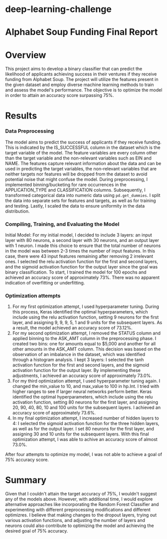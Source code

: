 # deep-learning-challenge

# Alphabet Soup Funding Final Report

# Overview
This project aims to develop a binary classifier that can predict the likelihood of applicants achieving success in their ventures if they receive funding from Alphabet Soup. The project will utilize the features present in the given dataset and employ diverse machine learning methods to train and assess the model's performance. The objective is to optimize the model in order to attain an accuracy score surpassing 75%.


# Results

### Data Preprocessing

The model aims to predict the success of applicants if they receive funding. This is indicated by the IS_SUCCESSFUL column in the dataset which is the target variable of the model. The feature variables are every column other than the target variable and the non-relevant variables such as EIN and NAME. The features capture relevant information about the data and can be used in predicting the target variables, the non-relevant variables that are neither targets nor features will be dropped from the dataset to avoid potential noise that might confuse the model.
During preprocessing, I implemented binning/bucketing for rare occurrences in the APPLICATION_TYPE and CLASSIFICATION columns. Subsequently, I transformed categorical data into numeric data using `pd.get_dummies`. I split the data into separate sets for features and targets, as well as for training and testing. Lastly, I scaled the data to ensure uniformity in the data distribution.

### Compiling, Training, and Evaluating the Model

Initial Model: For my initial model, I decided to include 3 layers: an input layer with 80 neurons, a second layer with 30 neurons, and an output layer with 1 neuron. I made this choice to ensure that the total number of neurons in the model was between 2-3 times the number of input features. In this case, there were 43 input features remaining after removing 2 irrelevant ones. I selected the relu activation function for the first and second layers, and the sigmoid activation function for the output layer since the goal was binary classification. To start, I trained the model for 100 epochs and achieved an accuracy score of approximately 73%. There was no apparent indication of overfitting or underfitting.

### Optimization attempts

1. For my first optimization attempt, I used hyperparameter tuning. During this process, Keras identified the optimal hyperparameters, which include using the relu activation function, setting 9 neurons for the first layer, and assigning 9, 9, 9, 5, 1 and 9 units for the subsequent layers. As a result, the model achieved an accuracy score of 73.12%.
2. For my second optimization attempt, I removed the STATUS column and applied binning to the ASK_AMT column in the preprocessing phase. I created two bins: one for amounts equal to $5,000 and another for all other amounts in the ASK_AMT column. This decision was based on the observation of an imbalance in the dataset, which was identified through a histogram analysis. I kept  3 layers: I selected the tanh activation function for the first and second layers, and the sigmoid activation function for the output layer. By implementing these adjustments, I achieved an accuracy score of approximately 73.0%.
3. For my third optimization attempt, I used hyperparameter tuning again. I changed the min_value to 10, and max_value to 100 in hp.Int. I tried with higher ranges to see if larger neural networks perform better. Keras identified the optimal hyperparameters, which include using the relu activation function, setting 80 neurons for the first layer, and assigning 20, 90, 40, 80, 10 and 100 units for the subsequent layers. I achieved an accuracy score of approximately 73.6%.
4. In my final optimization attempt, I increased number of hidden layers to 4: I selected the sigmoid activation function for the three hidden layers, as well as for the output layer. I set 80 neurons for the first layer, and assigning 30 and 10 units for the subsequent layers. With this final optimization attempt, I was able to achive an accuracy score of almost 73.0%. 

After four attempts to optimize my model, I was not able to achieve a goal of 75% accuracy score.

# Summary
Given that I couldn't attain the target accuracy of 75%, I wouldn't suggest any of the models above. However, with additional time, I would explore alternative approaches like incorporating the Random Forest Classifier and experimenting with different preprocessing modifications and different optimizres. I believe that making changes to the dropout layers, trying out various activation functions, and adjusting the number of layers and neurons could also contribute to optimizing the model and achieving the desired goal of 75% accuracy.